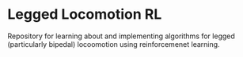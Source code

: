 # Legged Locomotion RL

Repository for learning about and implementing algorithms for legged (particularly bipedal) locoomotion using reinforcemenet learning. 